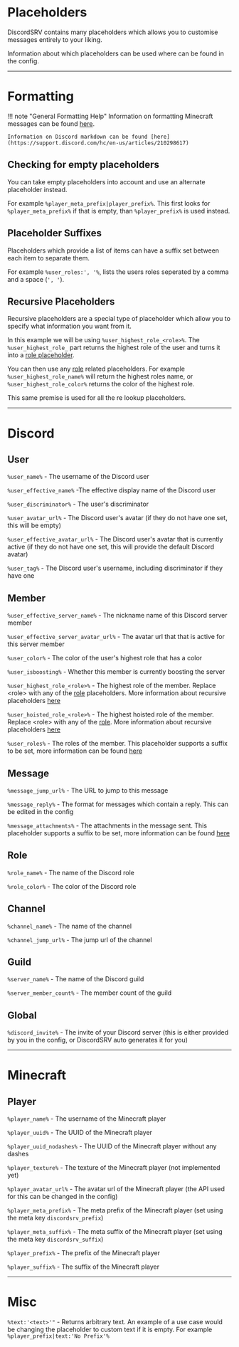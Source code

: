 # Placeholders
DiscordSRV contains many placeholders which allows you to customise messages entirely to your liking.

Information about which placeholders can be used where can be found in the config. 

---
# Formatting

!!! note "General Formatting Help"
    Information on formatting Minecraft messages can be found [here](https://github.com/Vankka/EnhancedLegacyText/wiki/Format). 
    
    Information on Discord markdown can be found [here](https://support.discord.com/hc/en-us/articles/210298617)

## Checking for empty placeholders
You can take empty placeholders into account and use an alternate placeholder instead.

For example `%player_meta_prefix|player_prefix%`. This first looks for `%player_meta_prefix%` if that is empty, than `%player_prefix%` is used instead.

## Placeholder Suffixes
Placeholders which provide a list of items can have a suffix set between each item to separate them.

For example `%user_roles:', '%`, lists the users roles seperated by a comma and a space (`', '`).

## Recursive Placeholders
Recursive placeholders are a special type of placeholder which allow you to specify what information you want from it.

In this example we will be using `%user_highest_role_<role>%`. The `%user_highest_role_` part returns the highest role of the user and turns it into a [role placeholder](#role).

You can then use any [role](#role) related placeholders. For example `%user_highest_role_name%` will return the highest roles name, or `%user_highest_role_color%` returns the color of the highest role.

This same premise is used for all the re lookup placeholders.

---
# Discord
## User
`%user_name%` - The username of the Discord user

`%user_effective_name%` -The effective display name of the Discord user

`%user_discriminator%` - The user's discriminator

`%user_avatar_url%` - The Discord user's avatar (if they do not have one set, this will be empty)

`%user_effective_avatar_url%` - The Discord user's avatar that is currently active (if they do not have one set, this will provide the default Discord avatar)

`%user_tag%` - The Discord user's username, including discriminator if they have one

## Member
`%user_effective_server_name%` - The nickname name of this Discord server member

`%user_effective_server_avatar_url%` - The avatar url that that is active for this server member 

`%user_color%` - The color of the user's highest role that has a color

`%user_isboosting%` - Whether this member is currently boosting the server

`%user_highest_role_<role>%` - The highest role of the member. Replace <role\> with any of the [role](#role) placeholders. More information about recursive placeholders [here](#recursive-placeholders)

`%user_hoisted_role_<role>%` - The highest hoisted role of the member. Replace <role\> with any of the [role](#role). More information about recursive placeholders [here](#recursive-placeholders)

`%user_roles%` - The roles of the member. This placeholder supports a suffix to be set, more information can be found [here](#placeholder-suffixes)

## Message
`%message_jump_url%` - The URL to jump to this message

`%message_reply%` - The format for messages which contain a reply. This can be edited in the config

`%message_attachments%` - The attachments in the message sent. This placeholder supports a suffix to be set, more information can be found [here](#placeholder-suffixes)

## Role
`%role_name%` - The name of the Discord role

`%role_color%` - The color of the Discord role

## Channel
`%channel_name%` - The name of the channel

`%channel_jump_url%` - The jump url of the channel

## Guild
`%server_name%` - The name of the Discord guild

`%server_member_count%` - The member count of the guild

## Global
`%discord_invite%` - The invite of your Discord server (this is either provided by you in the config, or DiscordSRV auto generates it for you) 

---
# Minecraft
## Player
`%player_name%` - The username of the Minecraft player

`%player_uuid%` - The UUID of the Minecraft player

`%player_uuid_nodashes%` - The UUID of the Minecraft player without any dashes

`%player_texture%` - The texture of the Minecraft player (not implemented yet)

`%player_avatar_url%` - The avatar url of the Minecraft player (the API used for this can be changed in the config)

`%player_meta_prefix%` - The meta prefix of the Minecraft player (set using the meta key `discordsrv_prefix`)

`%player_meta_suffix%` - The meta suffix of the Minecraft player (set using the meta key `discordsrv_suffix`)

`%player_prefix%` - The prefix of the Minecraft player

`%player_suffix%` - The suffix of the Minecraft player

---

# Misc
`%text:'<text>'"` - Returns arbitrary text. An example of a use case would be changing the placeholder to custom text if it is empty. For example `%player_prefix|text:'No Prefix'%`
